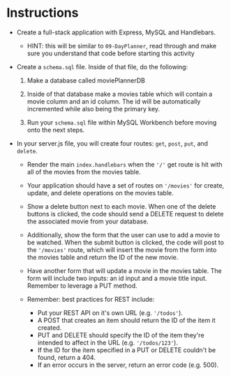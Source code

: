 # Instructions

- Create a full-stack application with Express, MySQL and Handlebars.

  - HINT: this will be similar to `09-DayPlanner`, read through and make sure you understand that code before starting this activity

- Create a `schema.sql` file. Inside of that file, do the following:

  1. Make a database called moviePlannerDB

  2. Inside of that database make a movies table which will contain a movie column and an id column. The id will be automatically incremented while also being the primary key.

  3. Run your `schema.sql` file within MySQL Workbench before moving onto the next steps.

- In your server.js file, you will create four routes: `get`, `post`, `put`, and `delete`.

  - Render the main `index.handlebars` when the `'/'` get route is hit with all of the movies from the movies table.

  - Your application should have a set of routes on `'/movies'` for create, update, and delete operations on the movies table.

  - Show a delete button next to each movie. When one of the delete buttons is clicked, the code should send a DELETE request to delete the associated movie from your database.

  - Additionally, show the form that the user can use to add a movie to be watched. When the submit button is clicked, the code will post to the `'/movies'` route, which will insert the movie from the form into the movies table and return the ID of the new movie.

  - Have another form that will update a movie in the movies table. The form will include two inputs: an id input and a movie title input. Remember to leverage a PUT method.

  - Remember: best practices for REST include:
    - Put your REST API on it's own URL (e.g. `'/todos'`).
    - A POST that creates an item should return the ID of the item it created.
    - PUT and DELETE should specify the ID of the item they're intended to affect in the URL (e.g. `'/todos/123'`).
    - If the ID for the item specified in a PUT or DELETE couldn't be found, return a 404.
    - If an error occurs in the server, return an error code (e.g. 500).
